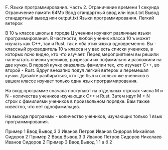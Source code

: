 F. Языки программирования. Часть 2.
Ограничение времени	1 секунда
Ограничение памяти	64Mb
Ввод	стандартный ввод или input.txt
Вывод	стандартный вывод или output.txt
Языки программирования. Легкий ветерок

В 10 ъ классе школы в городе Ц ученики изучают различные языки программирования. В частности, любой ученик класса 10 ъ может изучать как С++, так и Rust, так и оба этих языка одновременно. Вы - классный руководитель 10 ъ класса и у вас есть списки учеников, в которых ясно видно, кто что изучает. Перед мероприятием вы решили напечатать списки учеников, разрезали их пофамильно и разложили на две кучки. В первой кучке оказались фамилии тех, кто изучает С++, во второй - Rust. Вдруг внезапно подул легкий ветерок и перемешал кучки. Давайте разбираться, кто где был и сколько же учеников в вашем классе изучает только один язык программирования.

На вход программе сначала поступают на отдельных строках числа M и N - количества учеников изучающих С++ и Rust. Затем идут M + N строк с фамилиями учеников в произвольном порядке. Вам также известно, что нет однофамильцев.

На выходе программы - количество учеников, изучающих только 1 язык программирования.

Пример 1
Ввод
Вывод
3
3
Иванов
Петров
Иванов
Сидоров
Михайлов
Сидоров
2
Пример 2
Ввод
Вывод
3
3
Иванов
Петров
Сидоров
Николаев
Иванов
Сидоров
2
Пример 3
Ввод
Вывод
1
1
а
б
2
